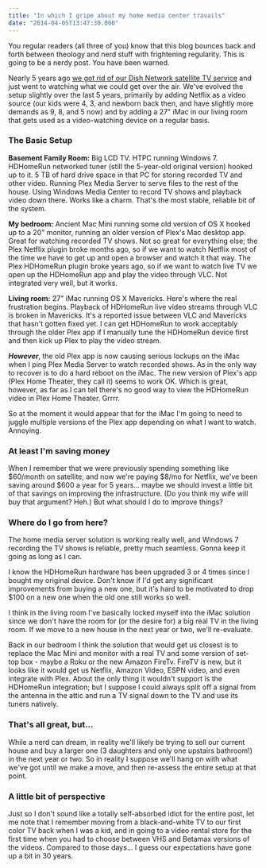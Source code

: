 ```yaml
---
title: "In which I gripe about my home media center travails"
date: "2014-04-05T13:47:30.000"
---
```


You regular readers (all three of you) know that this blog bounces back and forth between theology and nerd stuff with frightening regularity. This is going to be a nerdy post. You have been warned.

Nearly 5 years ago [we got rid of our Dish Network satellite TV service](http://chrishubbs.com/2009/08/14/getting-rid-of-the-dish-the-nerd-post/) and just went to watching what we could get over the air. We've evolved the setup slightly over the last 5 years, primarily by adding Netflix as a video source (our kids were 4, 3, and newborn back then, and have slightly more demands as 9, 8, and 5 now) and by adding a 27" iMac in our living room that gets used as a video-watching device on a regular basis.

### The Basic Setup

**Basement Family Room:** Big LCD TV. HTPC running Windows 7. HDHomeRun networked tuner (still the 5-year-old original version) hooked up to it. 5 TB of hard drive space in that PC for storing recorded TV and other video. Running Plex Media Server to serve files to the rest of the house. Using Windows Media Center to record TV shows and playback video down there. Works like a charm. That's the most stable, reliable bit of the system.

**My bedroom:** Ancient Mac Mini running some old version of OS X hooked up to a 20" monitor, running an older version of Plex's Mac desktop app. Great for watching recorded TV shows. Not so great for everything else; the Plex Netflix plugin broke months ago, so if we want to watch Netflix most of the time we have to get up and open a browser and watch it that way. The Plex HDHomeRun plugin broke years ago, so if we want to watch live TV we open up the HDHomeRun app and play the video through VLC. Not integrated very well, but it works.

**Living room:** 27" iMac running OS X Mavericks. Here's where the real frustration begins. Playback of HDHomeRun live video streams through VLC is broken in Mavericks. It's a reported issue between VLC and Mavericks that hasn't gotten fixed yet. I can get HDHomeRun to work acceptably through the older Plex app if I manually tune the HDHomeRun device first and then kick up Plex to play the video stream.

**_However_**, the old Plex app is now causing serious lockups on the iMac when I ping Plex Media Server to watch recorded shows. As in the only way to recover is to do a hard reboot on the iMac. The new version of Plex's app (Plex Home Theater, they call it) seems to work OK. Which is great, however, as far as I can tell there's no good way to view the HDHomeRun video in Plex Home Theater. Grrrr.

So at the moment it would appear that for the iMac I'm going to need to juggle multiple versions of the Plex app depending on what I want to watch. Annoying.

### At least I'm saving money

When I remember that we were previously spending something like $60/month on satellite, and now we're paying $8/mo for Netflix, we've been saving around $600 a year for 5 years... maybe we should invest a little bit of that savings on improving the infrastructure. (Do you think my wife will buy that argument? Heh.) But what should I do to improve things?

### Where do I go from here?

The home media server solution is working really well, and Windows 7 recording the TV shows is reliable, pretty much seamless. Gonna keep it going as long as I can.

I know the HDHomeRun hardware has been upgraded 3 or 4 times since I bought my original device. Don't know if I'd get any significant improvements from buying a new one, but it's hard to be motivated to drop $100 on a new one when the old one still works so well.

I think in the living room I've basically locked myself into the iMac solution since we don't have the room for (or the desire for) a big real TV in the living room. If we move to a new house in the next year or two, we'll re-evaluate.

Back in our bedroom I think the solution that would get us closest is to replace the Mac Mini and monitor with a real TV and some version of set-top box - maybe a Roku or the new Amazon FireTv. FireTV is new, but it looks like it would get us Netflix, Amazon Video, ESPN video, and even integrate with Plex. About the only thing it wouldn't support is the HDHomeRun integration; but I suppose I could always split off a signal from the antenna in the attic and run a TV signal down to the TV and use its tuners natively.

### That's all great, but...

While a nerd can dream, in reality we'll likely be trying to sell our current house and buy a larger one (3 daughters and only one upstairs bathroom!) in the next year or two. So in reality I suppose we'll hang on with what we've got until we make a move, and then re-assess the entire setup at that point.

### A little bit of perspective

Just so I don't sound like a totally self-absorbed idiot for the entire post, let me note that I remember moving from a black-and-white TV to our first color TV back when I was a kid, and in going to a video rental store for the first time when you had to choose between VHS and Betamax versions of the videos. Compared to those days... I guess our expectations have gone up a bit in 30 years.
